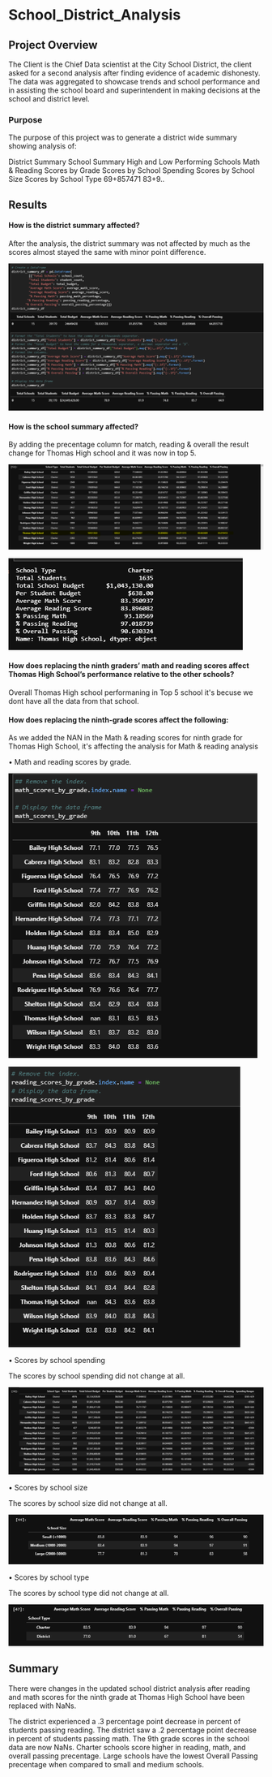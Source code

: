 # School_District_Analysis

## Project Overview

The Client is the Chief Data scientist at the City School District, the client asked for a second analysis after finding evidence of academic dishonesty. The data was aggregated to showcase trends and school performance and in assisting the school board and superintendent in making decisions at the school and district level.

### Purpose

The purpose of this project was to generate a district wide summary showing analysis of:

District Summary
School Summary
High and Low Performing Schools
Math & Reading Scores by Grade
Scores by School Spending
Scores by School Size
Scores by School Type
69+857471
83+9..

## Results

#### How is the district summary affected?
After the analysis, the district summary was not affected by much as the scores almost stayed the same with minor point difference.

 ![District_Summary](Resources/District_Summary.PNG)

#### How is the school summary affected?

By adding the precentage column for match, reading & overall the result change for Thomas High school and it was now in top 5.

![Thomas_School](Resources/Thomas_School.PNG)

![Thomas_10th_12th](Resources/Thomas_10th_12th.PNG)

#### How does replacing the ninth graders’ math and reading scores affect Thomas High School’s performance relative to the other schools?
Overall Thomas High school performaning in Top 5 school it's becuse we dont have all the data from that school.

#### How does replacing the ninth-grade scores affect the following:

As we added the NAN in the Math & reading scores for ninth grade for Thomas High School, it's affecting the analysis  for Math & reading analysis

•	Math and reading scores by grade.

![Math_Scores](Resources/Math_Scores.PNG)

![Reading_Scores](Resources/Reading_Scores.PNG)

•	Scores by school spending

The scores by school spending did not change at all. 

![School_Spending](Resources/School_Spending.PNG)

•	Scores by school size

The scores by school size did not change at all. 

![School_Size](Resources/School_Size.PNG)

•	Scores by school type

The scores by school type did not change at all.

![Score_By_School_Type](Resources/Score_By_School_Type.PNG)

## Summary

There were changes in the updated school district analysis after reading and math scores for the ninth grade at Thomas High School have been replaced with NaNs.

The district experienced a .3 percentage point decrease in percent of students passing reading.
The district saw a .2 percentage point decrease in percent of students passing math.
The 9th grade scores in the school data are now NaNs.
Charter schools score higher in reading, math, and overall passing precentage.
Large schools have the lowest Overall Passing precentage when compared to small and medium schools.
